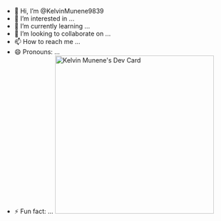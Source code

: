 - 👋 Hi, I’m @KelvinMunene9839
- 👀 I’m interested in ...
- 🌱 I’m currently learning ...
- 💞️ I’m looking to collaborate on ...
- 📫 How to reach me ...
- 😄 Pronouns: ...
- ⚡ Fun fact: ...
<a href="https://app.daily.dev/kelvinmunene64"><img src="https://api.daily.dev/devcards/v2/DJFgDEPC2JQ7YZnRy0IHj.png?r=88d" width="356" alt="Kelvin Munene's Dev Card"/></a>
<!---
KelvinMunene9839/KelvinMunene9839 is a ✨ special ✨ repository because its `README.md` (this file) appears on your GitHub profile.
You can click the Preview link to take a look at your changes.
--->
